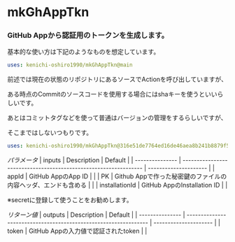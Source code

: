 # mkGhAppTkn
### GitHub Appから認証用のトークンを生成します。


基本的な使い方は下記のようなものを想定しています。
```yaml
uses: kenichi-oshiro1990/mkGhAppTkn@main
```

前述では現在の状態のリポジトリにあるソースでActionを呼び出していますが、

ある時点のCommitのソースコードを使用する場合にはshaキーを使うといいらしいです。

あとはコミットタグなどを使って普通はバージョンの管理をするらしいですが、

そこまではしないつもりです。
```yaml
uses: kenichi-oshiro1990/mkGhAppTkn@316e51de7764ed16de46aea8b241b8879f5f074d
```

*パラメータ*
| inputs          | Description                                                      | Default               |
| --------------- | ---------------------------------------------------------------- | --------------------- |
| appId           | GitHub AppのApp ID                                               |                       |
| PK              | Github Appで作った秘密鍵のファイルの内容ヘッダ、エンドも含める   |                       |
| installationId  | GitHub AppのInstallation ID                                      |                       |

※secretに登録して使うことをお勧めします。

*リターン値*
| outputs          | Description                                                      | Default               |
| --------------- | ---------------------------------------------------------------- | --------------------- |
| token           | GitHub Appの入力値で認証されたtoken                              |                       |
